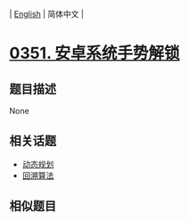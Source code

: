 
| [English](README_EN.md) | 简体中文 |
# [0351. 安卓系统手势解锁](https://leetcode-cn.com/problems/android-unlock-patterns/)
## 题目描述
None
## 相关话题
- [动态规划](https://leetcode-cn.com/tag/dynamic-programming)
- [回溯算法](https://leetcode-cn.com/tag/backtracking)
## 相似题目

